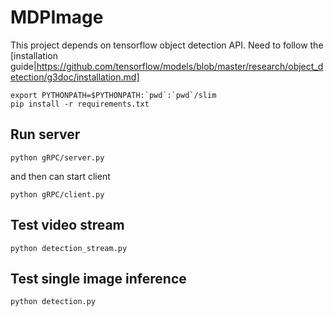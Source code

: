 # MDPImage
This project depends on tensorflow object detection API. Need to follow the [installation guide|https://github.com/tensorflow/models/blob/master/research/object_detection/g3doc/installation.md]

```
export PYTHONPATH=$PYTHONPATH:`pwd`:`pwd`/slim
pip install -r requirements.txt
```

## Run server
```
python gRPC/server.py
```
and then can start client
```
python gRPC/client.py
```

## Test video stream
```
python detection_stream.py
```

## Test single image inference
```
python detection.py
```
